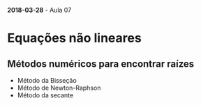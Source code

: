 **2018-03-28** - Aula 07

# Equações não lineares

## Métodos numéricos para encontrar raízes
  * Método da Bisseção
  * Método de Newton-Raphson
  * Método da secante
